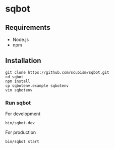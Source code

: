 # sqbot

## Requirements

- Node.js
- npm

## Installation

```
git clone https://github.com/scubism/sqbot.git
cd sqbot
npm install
cp sqbotenv.example sqbotenv
vim sqbotenv
```

### Run sqbot

For development

```
bin/sqbot-dev
```

For production

```
bin/sqbot start
```
